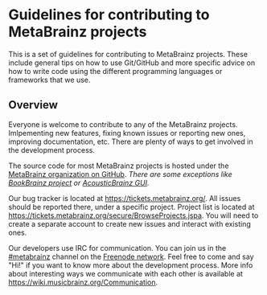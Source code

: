 # Guidelines for contributing to MetaBrainz projects

This is a set of guidelines for contributing to MetaBrainz projects. These
include general tips on how to use Git/GitHub and more specific advice on how
to write code using the different programming languages or frameworks that we use.

## Overview

Everyone is welcome to contribute to any of the MetaBrainz projects. Imlpementing new features, fixing known issues or reporting new ones, improving documentation, etc. There are plenty of ways to get involved in the development process.

The source code for most MetaBrainz projects is hosted under the [MetaBrainz organization on GitHub](https://github.com/metabrainz). *There are some exceptions like [BookBrainz project](https://github.com/bookbrainz) or [AcousticBrainz GUI](https://github.com/MTG/acousticbrainz-gui).*

Our bug tracker is located at https://tickets.metabrainz.org/. All issues should be reported there, under a specific project. Project list is located at https://tickets.metabrainz.org/secure/BrowseProjects.jspa. You will need to create a separate account to create new issues and interact with existing ones.

Our developers use IRC for communication. You can join us in the [#metabrainz](irc://irc.freenode.net/#metabrainz) channel on the [Freenode network](https://freenode.net/). Feel free to come and say "Hi!" if you want to know more about the development process. More info about interesting ways we communicate with each other is available at https://wiki.musicbrainz.org/Communication.
